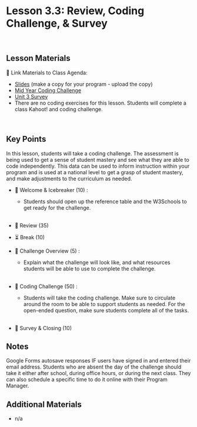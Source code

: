 # Lesson 3.3: Review, Coding Challenge, & Survey

<br>

## Lesson Materials

📖 Link Materials to Class Agenda:
- [Slides](https://docs.google.com/presentation/d/1ZsPOH_FCFXcx2K8QzuJeJ8-02u6IpJwIGeG57LNR7dk/edit?usp=sharing) (make a copy for your program - upload the copy)
- [Mid Year Coding Challenge](https://forms.gle/wjRobNRsaMRH3Fxv8)
- [Unit 3 Survey](https://forms.gle/YcMuVcgihb1N7iey7)
- There are no coding exercises for this lesson. Students will complete a class Kahoot! and coding challenge.

<br>

## Key Points
In this lesson, students will take a coding challenge. The assessment is being used to get a sense of student mastery and see what they are able to code independently. This data can be used to inform instruction within your program and is used at a national level to get a grasp of student mastery, and make adjustments to the curriculum as needed.

- 👋 Welcome & Icebreaker (10) : 
    -  Students should open up the reference table and the W3Schools to get ready for the challenge. <br><br>

- 🔄 Review (35)
  
- ⏳ Break (10)

- 🎯 Challenge Overview (5) :
    - Explain what the challenge will look like, and what resources students will be able to use to complete the challenge.<br><br>

- 👾 Coding Challenge (50) : 
    - Students will take the coding challenge. Make sure to circulate around the room to be able to support students as needed. For the open-ended question, make sure students complete all of the tasks.  <br><br>

- 👋 Survey & Closing (10)


## Notes
Google Forms autosave responses IF users have signed in and entered their email address. Students who are absent the day of the challenge should take it either after school, during office hours, or during the next class. They can also schedule a specific time to do it online with their Program Manager.


## Additional Materials
- n/a
